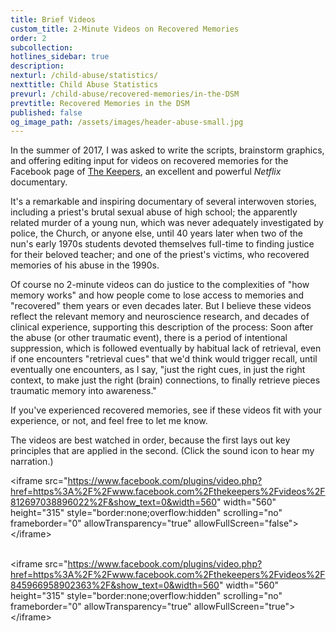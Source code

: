 ```yaml
---
title: Brief Videos
custom_title: 2-Minute Videos on Recovered Memories
order: 2
subcollection:
hotlines_sidebar: true
description:
nexturl: /child-abuse/statistics/
nexttitle: Child Abuse Statistics
prevurl: /child-abuse/recovered-memories/in-the-DSM
prevtitle: Recovered Memories in the DSM
published: false
og_image_path: /assets/images/header-abuse-small.jpg
---
```



In the summer of 2017, I was asked to write the scripts, brainstorm graphics, and offering editing input for videos on recovered memories for the Facebook page of [The Keepers](https://www.facebook.com/thekeepers/), an excellent and powerful *Netflix* documentary.

It's a remarkable and inspiring documentary of several interwoven stories, including a priest's brutal sexual abuse of high school; the apparently related murder of a young nun, which was never adequately investigated by police, the Church, or anyone else, until 40 years later when two of the nun's early 1970s students devoted themselves full-time to finding justice for their beloved teacher; and one of the priest's victims, who recovered memories of his abuse in the 1990s.

Of course no 2-minute videos can do justice to the complexities of "how memory works" and how people come to lose access to memories and "recovered" them years or even decades later. But I believe these videos reflect the relevant memory and neuroscience research, and decades of clinical experience, supporting this description of the process: Soon after the abuse (or other traumatic event), there is a period of intentional suppression, which is followed eventually by habitual lack of retrieval, even if one encounters "retrieval cues" that we'd think would trigger recall, until eventually one encounters, as I say, "just the right cues, in just the right context, to make just the right (brain) connections, to finally retrieve pieces traumatic memory into awareness."

If you've experienced recovered memories, see if these videos fit with your experience, or not, and feel free to let me know.

The videos are best watched in order, because the first lays out key principles that are applied in the second. (Click the sound icon to hear my narration.)

&lt;iframe src="https://www.facebook.com/plugins/video.php?href=https%3A%2F%2Fwww.facebook.com%2Fthekeepers%2Fvideos%2F812697038896022%2F&show_text=0&width=560" width="560" height="315" style="border:none;overflow:hidden" scrolling="no" frameborder="0" allowTransparency="true" allowFullScreen="false"&gt;&lt;/iframe&gt;

<br>&lt;iframe src="https://www.facebook.com/plugins/video.php?href=https%3A%2F%2Fwww.facebook.com%2Fthekeepers%2Fvideos%2F845966958902363%2F&show_text=0&width=560" width="560" height="315" style="border:none;overflow:hidden" scrolling="no" frameborder="0" allowTransparency="true" allowFullScreen="true"&gt;&lt;/iframe&gt;